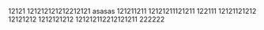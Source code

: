 12121
121212121212212121
asasas
121211211
12121211121211
122111
12121121212
12121212
1212121212
121212112212121211
222222
